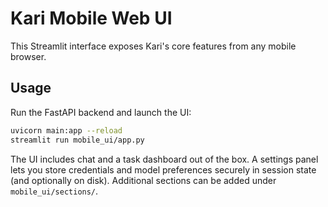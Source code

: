 # Kari Mobile Web UI

This Streamlit interface exposes Kari's core features from any mobile browser.

## Usage

Run the FastAPI backend and launch the UI:

```bash
uvicorn main:app --reload
streamlit run mobile_ui/app.py
```

The UI includes chat and a task dashboard out of the box. A settings panel lets you
store credentials and model preferences securely in session state (and optionally
on disk). Additional sections can be added under `mobile_ui/sections/`.
